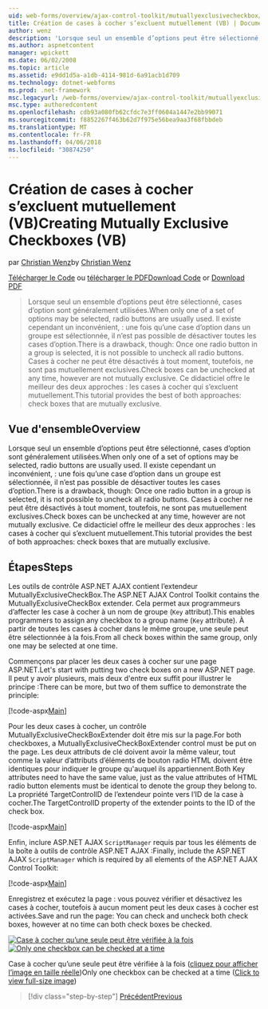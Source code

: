 ```yaml
---
uid: web-forms/overview/ajax-control-toolkit/mutuallyexclusivecheckbox/creating-mutually-exclusive-checkboxes-vb
title: Création de cases à cocher s’excluent mutuellement (VB) | Documents Microsoft
author: wenz
description: 'Lorsque seul un ensemble d’options peut être sélectionné, cases d’option sont généralement utilisées. Il existe cependant un inconvénient, : une fois qu’une case d’option dans un groupe est sélectionnée,...'
ms.author: aspnetcontent
manager: wpickett
ms.date: 06/02/2008
ms.topic: article
ms.assetid: e9dd1d5a-a1db-4114-981d-6a91acb1d709
ms.technology: dotnet-webforms
ms.prod: .net-framework
msc.legacyurl: /web-forms/overview/ajax-control-toolkit/mutuallyexclusivecheckbox/creating-mutually-exclusive-checkboxes-vb
msc.type: authoredcontent
ms.openlocfilehash: cdb93a080fb62cfdc7e3ff0604a1447e2bb99071
ms.sourcegitcommit: f8852267f463b62d7f975e56bea9aa3f68fbbdeb
ms.translationtype: MT
ms.contentlocale: fr-FR
ms.lasthandoff: 04/06/2018
ms.locfileid: "30874250"
---
```

<a name="creating-mutually-exclusive-checkboxes-vb"></a><span data-ttu-id="17579-104">Création de cases à cocher s’excluent mutuellement (VB)</span><span class="sxs-lookup"><span data-stu-id="17579-104">Creating Mutually Exclusive Checkboxes (VB)</span></span>
====================
<span data-ttu-id="17579-105">par [Christian Wenz](https://github.com/wenz)</span><span class="sxs-lookup"><span data-stu-id="17579-105">by [Christian Wenz](https://github.com/wenz)</span></span>

<span data-ttu-id="17579-106">[Télécharger le Code](http://download.microsoft.com/download/9/3/f/93f8daea-bebd-4821-833b-95205389c7d0/MutuallyExclusiveCheckBox0.vb.zip) ou [télécharger le PDF](http://download.microsoft.com/download/b/6/a/b6ae89ee-df69-4c87-9bfb-ad1eb2b23373/mutuallyexclusivecheckbox0VB.pdf)</span><span class="sxs-lookup"><span data-stu-id="17579-106">[Download Code](http://download.microsoft.com/download/9/3/f/93f8daea-bebd-4821-833b-95205389c7d0/MutuallyExclusiveCheckBox0.vb.zip) or [Download PDF](http://download.microsoft.com/download/b/6/a/b6ae89ee-df69-4c87-9bfb-ad1eb2b23373/mutuallyexclusivecheckbox0VB.pdf)</span></span>

> <span data-ttu-id="17579-107">Lorsque seul un ensemble d’options peut être sélectionné, cases d’option sont généralement utilisées.</span><span class="sxs-lookup"><span data-stu-id="17579-107">When only one of a set of options may be selected, radio buttons are usually used.</span></span> <span data-ttu-id="17579-108">Il existe cependant un inconvénient, : une fois qu’une case d’option dans un groupe est sélectionnée, il n’est pas possible de désactiver toutes les cases d’option.</span><span class="sxs-lookup"><span data-stu-id="17579-108">There is a drawback, though: Once one radio button in a group is selected, it is not possible to uncheck all radio buttons.</span></span> <span data-ttu-id="17579-109">Cases à cocher ne peut être désactivés à tout moment, toutefois, ne sont pas mutuellement exclusives.</span><span class="sxs-lookup"><span data-stu-id="17579-109">Check boxes can be unchecked at any time, however are not mutually exclusive.</span></span> <span data-ttu-id="17579-110">Ce didacticiel offre le meilleur des deux approches : les cases à cocher qui s’excluent mutuellement.</span><span class="sxs-lookup"><span data-stu-id="17579-110">This tutorial provides the best of both approaches: check boxes that are mutually exclusive.</span></span>


## <a name="overview"></a><span data-ttu-id="17579-111">Vue d'ensemble</span><span class="sxs-lookup"><span data-stu-id="17579-111">Overview</span></span>

<span data-ttu-id="17579-112">Lorsque seul un ensemble d’options peut être sélectionné, cases d’option sont généralement utilisées.</span><span class="sxs-lookup"><span data-stu-id="17579-112">When only one of a set of options may be selected, radio buttons are usually used.</span></span> <span data-ttu-id="17579-113">Il existe cependant un inconvénient, : une fois qu’une case d’option dans un groupe est sélectionnée, il n’est pas possible de désactiver toutes les cases d’option.</span><span class="sxs-lookup"><span data-stu-id="17579-113">There is a drawback, though: Once one radio button in a group is selected, it is not possible to uncheck all radio buttons.</span></span> <span data-ttu-id="17579-114">Cases à cocher ne peut être désactivés à tout moment, toutefois, ne sont pas mutuellement exclusives.</span><span class="sxs-lookup"><span data-stu-id="17579-114">Check boxes can be unchecked at any time, however are not mutually exclusive.</span></span> <span data-ttu-id="17579-115">Ce didacticiel offre le meilleur des deux approches : les cases à cocher qui s’excluent mutuellement.</span><span class="sxs-lookup"><span data-stu-id="17579-115">This tutorial provides the best of both approaches: check boxes that are mutually exclusive.</span></span>

## <a name="steps"></a><span data-ttu-id="17579-116">Étapes</span><span class="sxs-lookup"><span data-stu-id="17579-116">Steps</span></span>

<span data-ttu-id="17579-117">Les outils de contrôle ASP.NET AJAX contient l’extendeur MutuallyExclusiveCheckBox.</span><span class="sxs-lookup"><span data-stu-id="17579-117">The ASP.NET AJAX Control Toolkit contains the MutuallyExclusiveCheckBox extender.</span></span> <span data-ttu-id="17579-118">Cela permet aux programmeurs d’affecter les case à cocher à un nom de groupe (`Key` attribut).</span><span class="sxs-lookup"><span data-stu-id="17579-118">This enables programmers to assign any checkbox to a group name (`Key` attribute).</span></span> <span data-ttu-id="17579-119">À partir de toutes les cases à cocher dans le même groupe, une seule peut être sélectionnée à la fois.</span><span class="sxs-lookup"><span data-stu-id="17579-119">From all check boxes within the same group, only one may be selected at one time.</span></span>

<span data-ttu-id="17579-120">Commençons par placer les deux cases à cocher sur une page ASP.NET.</span><span class="sxs-lookup"><span data-stu-id="17579-120">Let's start with putting two check boxes on a new ASP.NET page.</span></span> <span data-ttu-id="17579-121">Il peut y avoir plusieurs, mais deux d'entre eux suffit pour illustrer le principe :</span><span class="sxs-lookup"><span data-stu-id="17579-121">There can be more, but two of them suffice to demonstrate the principle:</span></span>

[!code-aspx[Main](creating-mutually-exclusive-checkboxes-vb/samples/sample1.aspx)]

<span data-ttu-id="17579-122">Pour les deux cases à cocher, un contrôle MutuallyExclusiveCheckBoxExtender doit être mis sur la page.</span><span class="sxs-lookup"><span data-stu-id="17579-122">For both checkboxes, a MutuallyExclusiveCheckBoxExtender control must be put on the page.</span></span> <span data-ttu-id="17579-123">Les deux attributs de clé doivent avoir la même valeur, tout comme la valeur d’attributs d’éléments de bouton radio HTML doivent être identiques pour indiquer le groupe qu'auquel ils appartiennent.</span><span class="sxs-lookup"><span data-stu-id="17579-123">Both Key attributes need to have the same value, just as the value attributes of HTML radio button elements must be identical to denote the group they belong to.</span></span> <span data-ttu-id="17579-124">La propriété TargetControlID de l’extendeur pointe vers l’ID de la case à cocher.</span><span class="sxs-lookup"><span data-stu-id="17579-124">The TargetControlID property of the extender points to the ID of the check box.</span></span>

[!code-aspx[Main](creating-mutually-exclusive-checkboxes-vb/samples/sample2.aspx)]

<span data-ttu-id="17579-125">Enfin, inclure ASP.NET AJAX `ScriptManager` requis par tous les éléments de la boîte à outils de contrôle ASP.NET AJAX :</span><span class="sxs-lookup"><span data-stu-id="17579-125">Finally, include the ASP.NET AJAX `ScriptManager` which is required by all elements of the ASP.NET AJAX Control Toolkit:</span></span>

[!code-aspx[Main](creating-mutually-exclusive-checkboxes-vb/samples/sample3.aspx)]

<span data-ttu-id="17579-126">Enregistrez et exécutez la page : vous pouvez vérifier et désactivez les cases à cocher, toutefois à aucun moment peut les deux cases à cocher est activées.</span><span class="sxs-lookup"><span data-stu-id="17579-126">Save and run the page: You can check and uncheck both check boxes, however at no time can both check boxes be checked.</span></span>


<span data-ttu-id="17579-127">[![Case à cocher qu’une seule peut être vérifiée à la fois](creating-mutually-exclusive-checkboxes-vb/_static/image2.png)](creating-mutually-exclusive-checkboxes-vb/_static/image1.png)</span><span class="sxs-lookup"><span data-stu-id="17579-127">[![Only one checkbox can be checked at a time](creating-mutually-exclusive-checkboxes-vb/_static/image2.png)](creating-mutually-exclusive-checkboxes-vb/_static/image1.png)</span></span>

<span data-ttu-id="17579-128">Case à cocher qu’une seule peut être vérifiée à la fois ([cliquez pour afficher l’image en taille réelle](creating-mutually-exclusive-checkboxes-vb/_static/image3.png))</span><span class="sxs-lookup"><span data-stu-id="17579-128">Only one checkbox can be checked at a time ([Click to view full-size image](creating-mutually-exclusive-checkboxes-vb/_static/image3.png))</span></span>

> [!div class="step-by-step"]
> [<span data-ttu-id="17579-129">Précédent</span><span class="sxs-lookup"><span data-stu-id="17579-129">Previous</span></span>](creating-mutually-exclusive-checkboxes-cs.md)
